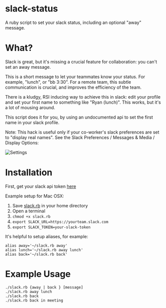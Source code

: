 # slack-status
A ruby script to set your slack status, including an optional "away" message.

# What?
Slack is great, but it's missing a crucial feature for collaboration: you can't set an away message.

This is a short message to let your teammates know your status. For example, "lunch", or "bb 3:30". For a remote team, this subtle communication is crucial, and improves the efficiency of the team.

There is a kludgy, RSI inducing way to achieve this in slack: edit your profile and set your first name to something like "Ryan (lunch)". This works, but it's a lot of mousing around.

This script does it for you, by using an undocumented api to set the first name in your slack profile.

Note: This hack is useful only if your co-worker's slack preferences are set to "display real names". See the Slack Preferences / Messages & Media / Display Options:

![Settings](https://raw.githubusercontent.com/rydama/slack-status/master/slack-settings.png)


# Installation

First, get your slack api token [here](https://api.slack.com/docs/oauth-test-tokens)

Example setup for Mac OSX:

1. Save [slack.rb](https://raw.githubusercontent.com/rydama/slack-status/master/slack.rb) in your home directory
2. Open a terminal
3. `chmod +x slack.rb`
4. `export SLACK_URL=https://yourteam.slack.com`
4. `export SLACK_TOKEN=your-slack-token`


It's helpful to setup aliases, for example:

```
alias away='~/slack.rb away'
alias lunch='~/slack.rb away lunch'
alias back='~/slack.rb back'
```

# Example Usage

```
./slack.rb {away | back } [message]
./slack.rb away lunch
./slack.rb back
./slack.rb back in meeting
```
